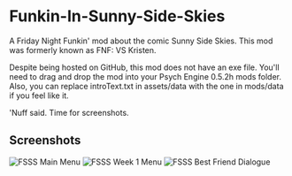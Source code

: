 # Funkin-In-Sunny-Side-Skies
A Friday Night Funkin' mod about the comic Sunny Side Skies. This mod was formerly known as FNF: VS Kristen.

Despite being hosted on GitHub, this mod does not have an exe file. You'll need to drag and drop the mod into your Psych Engine 0.5.2h mods folder. Also, you can replace introText.txt in assets/data with the one in mods/data if you feel like it.

'Nuff said. Time for screenshots.
## Screenshots
![FSSS Main Menu](https://user-images.githubusercontent.com/49823019/164277845-ccaca683-12b6-4b96-9f44-0f3dc7c50c31.png)
![FSSS Week 1 Menu](https://user-images.githubusercontent.com/49823019/164277859-6688f587-7c97-474f-9765-9ad4c34d705b.png)
![FSSS Best Friend Dialogue](https://user-images.githubusercontent.com/49823019/164277868-c4511fd3-08db-47a6-b447-e6f1594c609a.png)
